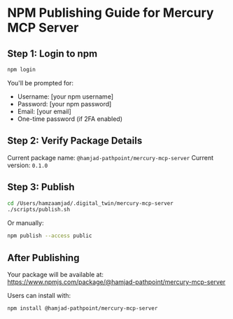 # NPM Publishing Guide for Mercury MCP Server

## Step 1: Login to npm

```bash
npm login
```

You'll be prompted for:
- Username: [your npm username]
- Password: [your npm password]
- Email: [your email]
- One-time password (if 2FA enabled)

## Step 2: Verify Package Details

Current package name: `@hamjad-pathpoint/mercury-mcp-server`
Current version: `0.1.0`

## Step 3: Publish

```bash
cd /Users/hamzaamjad/.digital_twin/mercury-mcp-server
./scripts/publish.sh
```

Or manually:
```bash
npm publish --access public
```

## After Publishing

Your package will be available at:
https://www.npmjs.com/package/@hamjad-pathpoint/mercury-mcp-server

Users can install with:
```bash
npm install @hamjad-pathpoint/mercury-mcp-server
```
